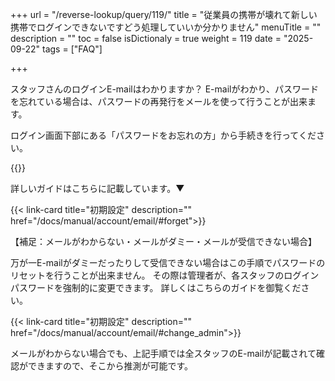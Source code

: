 +++
url = "/reverse-lookup/query/119/"
title = "従業員の携帯が壊れて新しい携帯でログインできないですどう処理していいか分かりません"
menuTitle = ""
description = ""
toc = false
isDictionaly = true
weight = 119
date = "2025-09-22"
tags = ["FAQ"]

+++

スタッフさんのログインE-mailはわかりますか？
E-mailがわかり、パスワードを忘れている場合は、パスワードの再発行をメールを使って行うことが出来ます。

ログイン画面下部にある「パスワードをお忘れの方」から手続きを行ってください。

{{<iTablet filename="img/p1" msg="" alice="ok">}}

詳しいガイドはこちらに記載しています。▼

{{< link-card title="初期設定"  description="" href="/docs/manual/account/email/#forget">}}

【補足：メールがわからない・メールがダミー・メールが受信できない場合】

万が一E-mailがダミーだったりして受信できない場合はこの手順でパスワードのリセットを行うことが出来ません。
その際は管理者が、各スタッフのログインパスワードを強制的に変更できます。
詳しくはこちらのガイドを御覧ください。

{{< link-card title="初期設定"  description="" href="/docs/manual/account/email/#change_admin">}}

メールがわからない場合でも、上記手順では全スタッフのE-mailが記載されて確認ができますので、そこから推測が可能です。
